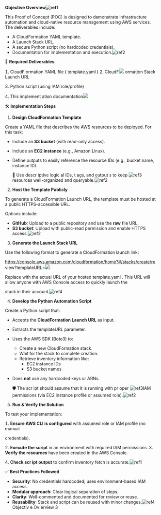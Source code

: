 ﻿**Objective Overview![ref1]**

This Proof of Concept POC is designed to demonstrate infrastructure automation and cloud-native resource management using AWS services. The deliverables include:

- A CloudFormation YAML template.
- A Launch Stack URL.
- A secure Python script (no hardcoded credentials).
- Documentation for implementation and execution.![ref2]

📁 **Required Deliverables**

 CloudF ormation YAML file ( template.yaml )  CloudF![](Aspose.Words.1d38e62f-facd-4efe-9b45-366d7699af34.003.png) ormation Stack Launch URL

 Python script (using IAM role/profile)

 This implement ation documentation![](Aspose.Words.1d38e62f-facd-4efe-9b45-366d7699af34.004.png)

🛠 **Implementation Steps**

1. **Design CloudFormation Template**

Create a YAML file that describes the AWS resources to be deployed. For this task:

- Include an **S3 bucket** (with read-only access).
- Include an **EC2 instance** (e.g., Amazon Linux).
- Define outputs to easily reference the resource IDs (e.g., bucket name, instance ID.

  📝 Use descr iptive logic al IDs, t ags, and output s to keep ![ref3]resources well-organized and queryable.![ref2]

2. **Host the Template Publicly**

To generate a CloudFormation Launch URL, the template must be hosted at a public HTTPS-accessible URL.

Options include:

- **GitHub** Upload to a public repository and use the **raw** file URL.
- **S3 bucket** Upload with public-read permission and enable HTTPS access.![ref2]
3. **Generate the Launch Stack URL**

Use the following format to generate a CloudFormation launch link:

https://console.aws.amazon.com/cloudformation/home?#/stacks/create/re view?templateURL=<public-template-url>![](Aspose.Words.1d38e62f-facd-4efe-9b45-366d7699af34.006.png)

Replace  <public-template-url> with the actual URL of your hosted  template.yaml . This URL will allow anyone with AWS Console access to quickly launch the 

stack in their account.![ref4]

4. **Develop the Python Automation Script**

Create a Python script that:

- Accepts the **CloudFormation Launch URL** as input.
- Extracts the  templateURL parameter.
- Uses the AWS SDK Boto3 to:
  - Create a new CloudFormation stack.
  - Wait for the stack to complete creation.
  - Retrieve inventory information like:
    - EC2 instance IDs
    - S3 bucket names
- Does **not** use any hardcoded keys or ARNs.

  🛡 The scr ipt should assume that it is running with pr oper ![ref3]IAM permissions (via EC2 instance profile or assumed role).![ref2]

5. **Run & Verify the Solution**

To test your implementation:

 **Ensure AWS CLI is configured** with assumed role or IAM profile (no manual 

credentials).

 **Execute the script** in an environment with required IAM permissions.  **Verify the resources** have been created in the AWS Console.

 **Check scr ipt output** to confirm inventory fetch is accurate.![ref1]

✅ **Best Practices Followed**

- **Security** No credentials hardcoded; uses environment-based IAM access.
- **Modular approach** Clear logical separation of steps.
- **Clarity** Well-commented and documented for review or reuse.
- **Reusability** Stack and script can be reused with minor changes.![ref4]
Objectiv e Ov erview 3

[ref1]: Aspose.Words.1d38e62f-facd-4efe-9b45-366d7699af34.001.png
[ref2]: Aspose.Words.1d38e62f-facd-4efe-9b45-366d7699af34.002.png
[ref3]: Aspose.Words.1d38e62f-facd-4efe-9b45-366d7699af34.005.png
[ref4]: Aspose.Words.1d38e62f-facd-4efe-9b45-366d7699af34.007.png

